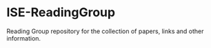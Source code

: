 # ISE-ReadingGroup
Reading Group repository for the collection of papers, links and other information.
